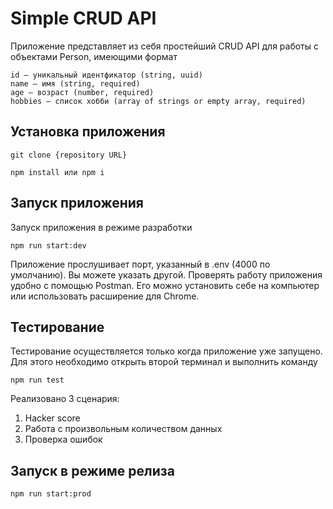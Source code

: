 # Simple CRUD API

Приложение представляет из себя простейший CRUD API для работы с объектами Person, имеющими формат

```
id — уникальный идентфикатор (string, uuid)
name — имя (string, required)
age — возраст (number, required)
hobbies — список хобби (array of strings or empty array, required)
```

## Установка приложения

```
git clone {repository URL}
```

```
npm install или npm i
```

## Запуск приложения

Запуск приложения в режиме разработки

```
npm run start:dev
```

Приложение прослушивает порт, указанный в .env (4000 по умолчанию). Вы можете указать другой. 
Проверять работу приложения удобно с помощью Postman. Его можно установить себе на компьютер или использовать расширение для Chrome.


## Тестирование

Тестирование осуществляется только когда приложение уже запущено.
Для этого необходимо открыть второй терминал и выполнить команду

```
npm run test
```

Реализовано 3 сценария: 
1. Hacker score
2. Работа с произвольным количеством данных
3. Проверка ошибок

## Запуск в режиме релиза

```
npm run start:prod
```
